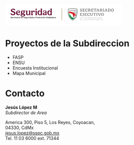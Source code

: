 ![](images/sspc-sesnsp-small.png)

# Proyectos de la Subdireccion

- FASP
- ENSU
- Encuesta Institucional
- Mapa Municipal


# Contacto

**Jesús López M**
<br>
*Subdirector de Area*

America 300, Piso 5, Los Reyes, Coyoacan,   
04330, CdMx
<br>
jesus.lopez@sspc.gob.mx
<br>
Tel. 11 03 6000  ext. 71344
